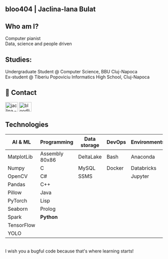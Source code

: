 
## bloo404 | Jaclina-Iana Bulat
## Who am I?
Computer pianist <br/>
Data, science and people driven

## Studies:
Undergraduate Student @ Computer Science, BBU Cluj-Napoca <br/>
Ex-student @ Tiberiu Popoviciu Informatics High School, Cluj-Napoca 

## 🔗 Contact
<a href="https://www.linkedin.com/in/jaclina-iana-bulat-38515418b/" target="blank"><img align="center" src="https://raw.githubusercontent.com/rahuldkjain/github-profile-readme-generator/master/src/images/icons/Social/linked-in-alt.svg" alt="jaclina - iana bulat" height="30" width="40" /></a>
<a href="https://fb.com/bloodline.404" target="blank"><img align="center" src="https://raw.githubusercontent.com/rahuldkjain/github-profile-readme-generator/master/src/images/icons/Social/facebook.svg" alt="bloodline.404" height="30" width="40" /></a>

## Technologies
<p align="left"> 

| **AI & ML**      | **Programming**  | **Data storage** | DevOps           | Environments     | Frontend         | Mobile           | Game Engines     | Other software   | Soft skills      |
|------------------|------------------|------------------|------------------|------------------|------------------|------------------|------------------|------------------|------------------|
| MatplotLib       | Assembly 80x86   | DeltaLake        | Bash             | Anaconda         | Adobe Illustrator| Android Studio   | Unity            | Firebase         | Agile            |
| Numpy            | C                | MySQL            | Docker           | Databricks       | AdobeXD          | Flutter          |                  | Git              |                  |
| OpenCV           | C#               | SSMS             |                  | Jupyter          | Figma            | Kotlin           |                  | Linux            |                  |
| Pandas           | C++              |                  |                  |                  | Krita            |                  |                  | Maple            |                  |
| Pillow           | Java             |                  |                  |                  | Photoshop        |                  |                  | Octave           |                  |
| PyTorch          | Lisp             |                  |                  |                  | Qt               |                  |                  | Postman          |                  |
| Seaborn          | Prolog           |                  |                  |                  |                  |                  |                  |                  |                  |
| Spark            | **Python**       |                  |                  |                  |                  |                  |                  |                  |                  |
| TensorFlow       |                  |                  |                  |                  |                  |                  |                  |                  |                  |
| YOLO             |                  |                  |                  |                  |                  |                  |                  |                  |                  |


<br />
I wish you a bugful code because that's where learning starts!
